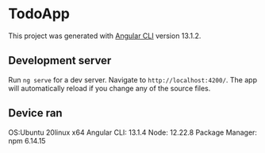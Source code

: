 # TodoApp

This project was generated with [Angular CLI](https://github.com/angular/angular-cli) version 13.1.2.

## Development server

Run `ng serve` for a dev server. Navigate to `http://localhost:4200/`. The app will automatically reload if you change any of the source files.


## Device ran

OS:Ubuntu 20linux x64
Angular CLI: 13.1.4
Node: 12.22.8
Package Manager: npm 6.14.15


